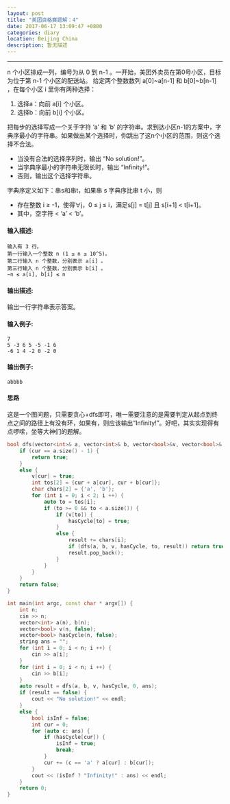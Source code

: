 ```yaml
---
layout: post
title: "美团资格赛题解：4"
date: 2017-06-17 13:09:47 +0800
categories: diary
location: Beijing China
description: 暂无描述
---
```

---

n 个小区排成一列，编号为从 0 到 n-1 。一开始，美团外卖员在第0号小区，目标为位于第 n-1 个小区的配送站。
给定两个整数数列 a[0]~a[n-1] 和 b[0]~b[n-1] ，在每个小区 i 里你有两种选择：



1. 选择a：向前 a[i] 个小区。
2. 选择b：向前 b[i] 个小区。

把每步的选择写成一个关于字符 ‘a’ 和 ‘b’ 的字符串。求到达小区n-1的方案中，字典序最小的字符串。如果做出某个选择时，你跳出了这n个小区的范围，则这个选择不合法。

* 当没有合法的选择序列时，输出 “No solution!”。
* 当字典序最小的字符串无限长时，输出 “Infinity!”。
* 否则，输出这个选择字符串。

字典序定义如下：串s和串t，如果串 s 字典序比串 t 小，则

* 存在整数 i ≥ -1，使得∀j，0 ≤ j ≤ i，满足s[j] = t[j] 且 s[i+1] < t[i+1]。
* 其中，空字符 < ‘a’ < ‘b’。

#### 输入描述:

```
输入有 3 行。
第一行输入一个整数 n (1 ≤ n ≤ 10^5)。
第二行输入 n 个整数，分别表示 a[i] 。
第三行输入 n 个整数，分别表示 b[i] 。
−n ≤ a[i], b[i] ≤ n
```

#### 输出描述:

输出一行字符串表示答案。

#### 输入例子:

```
7
5 -3 6 5 -5 -1 6
-6 1 4 -2 0 -2 0
```

#### 输出例子:

````
abbbb
````

#### 思路

这是一个图问题，只需要贪心+dfs即可，唯一需要注意的是需要判定从起点到终点之间的路径上有没有环，如果有，则应该输出“Infinity!”。好吧，其实实现得有点啰嗦，坐等大神们的题解。

```c++
bool dfs(vector<int>& a, vector<int>& b, vector<bool>&v, vector<bool>& hasCycle, int cur, string& result) {
    if (cur == a.size() - 1) {
        return true;
    }
    else {
        v[cur] = true;
        int tos[2] = {cur + a[cur], cur + b[cur]};
        char chars[2] = {'a', 'b'};
        for (int i = 0; i < 2; i ++) {
            auto to = tos[i];
            if (to >= 0 && to < a.size()) {
                if (v[to]) {
                    hasCycle[to] = true;
                }
                else {
                    result += chars[i];
                    if (dfs(a, b, v, hasCycle, to, result)) return true;
                    result.pop_back();
                }
            }
        }
    }
    return false;
}

int main(int argc, const char * argv[]) {
    int n;
    cin >> n;
    vector<int> a(n), b(n);
    vector<bool> v(n, false);
    vector<bool> hasCycle(n, false);
    string ans = "";
    for (int i = 0; i < n; i ++) {
        cin >> a[i];
    }
    for (int i = 0; i < n; i ++) {
        cin >> b[i];
    }
    auto result = dfs(a, b, v, hasCycle, 0, ans);
    if (result == false) {
        cout << "No solution!" << endl;
    }
    else {
        bool isInf = false;
        int cur = 0;
        for (auto c: ans) {
            if (hasCycle[cur]) {
                isInf = true;
                break;
            }
            cur += (c == 'a' ? a[cur] : b[cur]);
        }
        cout << (isInf ? "Infinity!" : ans) << endl;
    }
    return 0;
}
```
